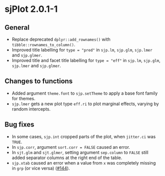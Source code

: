 # sjPlot 2.0.1-1

## General

* Replace deprecated `dplyr::add_rownames()` with `tibble::rownames_to_column()`.
* Improved title labelling for `type = "pred"` in `sjp.lm`, `sjp.glm`, `sjp.lmer` and `sjp.glmer`.
* Improved title and facet title labelling for `type = "eff"` in `sjp.lm`, `sjp.glm`, `sjp.lmer` and `sjp.glmer`.

## Changes to functions

* Added argument `theme.font` to `sjp.setTheme` to apply a base font family for themes.
* `sjp.lmer` gets a new plot type `eff.ri` to plot marginal effects, varying by random intercepts.

## Bug fixes

* In some cases, `sjp.int` cropped parts of the plot, when `jitter.ci` was `TRUE`.
* In `sjp.corr`, argument `sort.corr = FALSE` caused an error.
* In `sjt.glm` and `sjt.glmer`, setting argument `sep.column` to `FALSE` still added separator columns at the right end of the table.
* `sjp.xtab` caused an error when a value from `x` was completely missing in `grp` (or vice versa) ([#144](https://github.com/sjPlot/devel/issues/144)).
